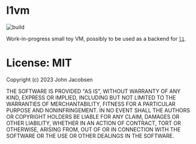 # l1vm

![build](https://github.com/eigenhombre/l1vm/actions/workflows/build.yml/badge.svg)

Work-in-progress small toy VM, possibly to be used as a backend for
[`l1`](https://github.com/eigenhombre/l1).

# License: MIT

Copyright (c) 2023 John Jacobsen

THE SOFTWARE IS PROVIDED "AS IS", WITHOUT WARRANTY OF ANY KIND, EXPRESS OR
IMPLIED, INCLUDING BUT NOT LIMITED TO THE WARRANTIES OF MERCHANTABILITY,
FITNESS FOR A PARTICULAR PURPOSE AND NONINFRINGEMENT. IN NO EVENT SHALL THE
AUTHORS OR COPYRIGHT HOLDERS BE LIABLE FOR ANY CLAIM, DAMAGES OR OTHER
LIABILITY, WHETHER IN AN ACTION OF CONTRACT, TORT OR OTHERWISE, ARISING FROM,
OUT OF OR IN CONNECTION WITH THE SOFTWARE OR THE USE OR OTHER DEALINGS IN THE
SOFTWARE.

